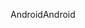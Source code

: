 <span data-ttu-id="6754c-101">Android</span><span class="sxs-lookup"><span data-stu-id="6754c-101">Android</span></span>